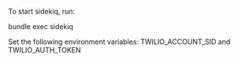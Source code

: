 To start sidekiq, run:

bundle exec sidekiq

Set the following environment variables: TWILIO_ACCOUNT_SID and TWILIO_AUTH_TOKEN

